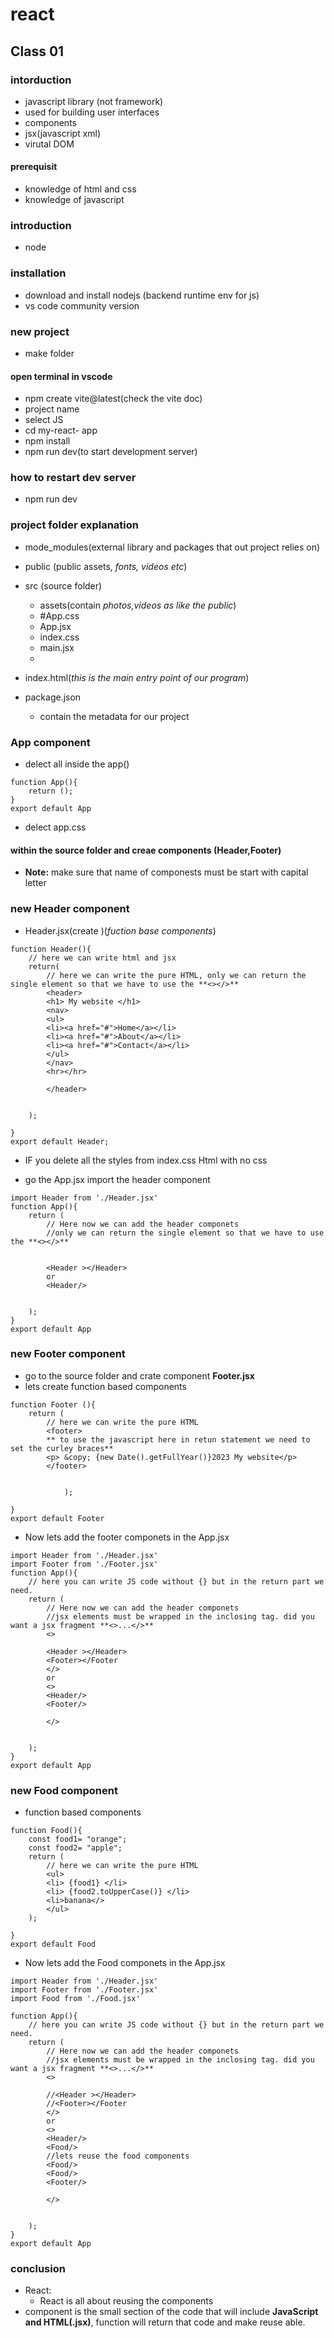 # react

## Class 01

### intorduction

- javascript library (not framework)
- used for building user interfaces
- components
- jsx(javascript xml)
- virutal DOM

#### prerequisit

- knowledge of html and css
- knowledge of javascript

### introduction

- node

### installation

- download and install nodejs (backend runtime env for js)
- vs code community version

### new project

- make folder

#### open terminal in vscode

- npm create vite@latest(check the vite doc)
- project name
- select JS
- cd my-react- app
- npm install
- npm run dev(to start development server)

### how to restart dev server

- npm run dev

### project folder explanation

- mode_modules(external library and packages that out project relies on)
- public (public assets, _fonts, videos etc_)
- src (source folder)
  - assets(contain _photos,videos as like the public_)
  - #App.css
  - App.jsx
  - index.css
  - main.jsx
  -
- index.html(_this is the main entry point of our program_)

- package.json
  - contain the metadata for our project

### App component

- delect all inside the app()
```
function App(){
    return ();
}
export default App
```
- delect app.css

#### within the source folder and creae components (Header,Footer)
- **Note:** make sure that name of componests must be start with capital letter 



### new Header component

- Header.jsx(create )(_fuction base components_)

```
function Header(){
    // here we can write html and jsx
    return(
        // here we can write the pure HTML, only we can return the single element so that we have to use the **<></>**
        <header>
        <h1> My website </h1>
        <nav>
        <ul>
        <li><a href="#">Home</a></li>
        <li><a href="#">About</a></li>
        <li><a href="#">Contact</a></li>
        </ul>
        </nav>
        <hr></hr>

        </header>


    );

}
export default Header;
```
- IF you delete all the styles from index.css Html with no css

- go the App.jsx import the header component
```
import Header from './Header.jsx'
function App(){
    return (
        // Here now we can add the header componets
        //only we can return the single element so that we have to use the **<></>**
        

        <Header ></Header>
        or 
        <Header/>


    );
}
export default App
```


### new Footer component
- go to the source folder and crate component **Footer.jsx**
-  lets create function based components
```
function Footer (){
    return (
        // here we can write the pure HTML
        <footer>
        ** to use the javascript here in retun statement we need to set the curley braces**
        <p> &copy; {new Date().getFullYear()}2023 My website</p>
        </footer>
        
        
            );

}
export default Footer 
```
- Now lets add the footer componets in the App.jsx
```
import Header from './Header.jsx'
import Footer from './Footer.jsx'
function App(){
    // here you can write JS code without {} but in the return part we need.
    return (
        // Here now we can add the header componets
        //jsx elements must be wrapped in the inclosing tag. did you want a jsx fragment **<>...</>**
        <>

        <Header ></Header>
        <Footer></Footer 
        </>
        or 
        <>
        <Header/>
        <Footer/>

        </>


    );
}
export default App
```
### new Food component
- function based components
```
function Food(){
    const food1= "orange";
    const food2= "apple";
    return (
        // here we can write the pure HTML
        <ul>
        <li> {food1} </li>
        <li> {food2.toUpperCase()} </li>
        <li>banana</>
        </ul>
    );

}
export default Food
```
- Now lets add the Food componets in the App.jsx
```
import Header from './Header.jsx'
import Footer from './Footer.jsx'
import Food from './Food.jsx'

function App(){
    // here you can write JS code without {} but in the return part we need.
    return (
        // Here now we can add the header componets
        //jsx elements must be wrapped in the inclosing tag. did you want a jsx fragment **<>...</>**
        <>

        //<Header ></Header>
        //<Footer></Footer 
        </>
        or 
        <>
        <Header/>
        <Food/>
        //lets reuse the food components 
        <Food/>
        <Food/>
        <Footer/>       

        </>


    );
}
export default App
```

### conclusion
- React:
    - React is all about reusing the components 
- component is the small section of the code that will include **JavaScript and HTML(.jsx)**, function will return that code and make reuse able.
